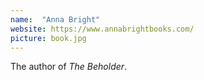 ```yaml
---
name:  "Anna Bright"
website: https://www.annabrightbooks.com/
picture: book.jpg
---
```

The author of *The Beholder*.